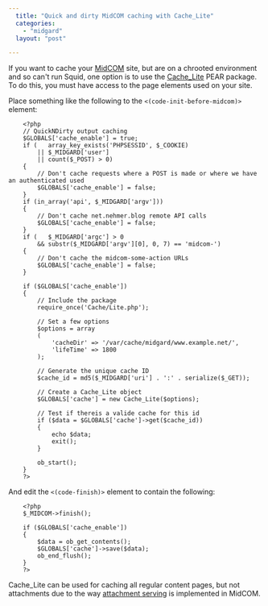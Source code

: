 ```yaml
---
  title: "Quick and dirty MidCOM caching with Cache_Lite"
  categories: 
    - "midgard"
  layout: "post"

---
```

If you want to cache your [MidCOM][2] site, but are on a chrooted environment and so can't run Squid, one option is to use the [Cache_Lite][1] PEAR package. To do this, you must have access to the page elements used on your site.

Place something like the following to the `<(code-init-before-midcom)>` element:

        <?php
        // QuickNDirty output caching
        $GLOBALS['cache_enable'] = true;
        if (   array_key_exists('PHPSESSID', $_COOKIE)
            || $_MIDGARD['user']
            || count($_POST) > 0)
        {
            // Don't cache requests where a POST is made or where we have an authenticated used
            $GLOBALS['cache_enable'] = false;
        }
        if (in_array('api', $_MIDGARD['argv']))
        {
            // Don't cache net.nehmer.blog remote API calls
            $GLOBALS['cache_enable'] = false;
        }
        if (   $_MIDGARD['argc'] > 0
            && substr($_MIDGARD['argv'][0], 0, 7) == 'midcom-')
        {
            // Don't cache the midcom-some-action URLs
            $GLOBALS['cache_enable'] = false;
        }
        
        if ($GLOBALS['cache_enable'])
        {
            // Include the package
            require_once('Cache/Lite.php');
        
            // Set a few options
            $options = array
            (
                'cacheDir' => '/var/cache/midgard/www.example.net/',
                'lifeTime' => 1800
            );
        
            // Generate the unique cache ID
            $cache_id = md5($_MIDGARD['uri'] . ':' . serialize($_GET));
        
            // Create a Cache_Lite object
            $GLOBALS['cache'] = new Cache_Lite($options);
        
            // Test if thereis a valide cache for this id
            if ($data = $GLOBALS['cache']->get($cache_id)) 
            {
                echo $data;
                exit();
            }
        
            ob_start();
        }
        ?>

And edit the `<(code-finish)>` element to contain the following:

        <?php 
        $_MIDCOM->finish(); 
        
        if ($GLOBALS['cache_enable'])
        {
            $data = ob_get_contents();
            $GLOBALS['cache']->save($data);
            ob_end_flush();
        }
        ?>

Cache_Lite can be used for caching all regular content pages, but not attachments due to the way [attachment serving][3] is implemented in MidCOM.

[1]: http://pear.php.net/package/Cache_Lite
[2]: http://www.midgard-project.org/documentation/midcom/
[3]: http://www.midgard-project.org/api-docs/midcom/2.6/midcom/midcom_application.html#serve_attachment
